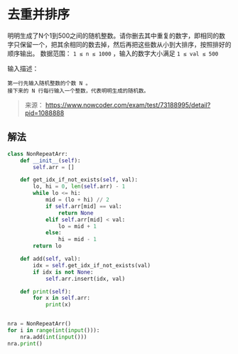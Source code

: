 # 去重并排序
明明生成了N个1到500之间的随机整数。请你删去其中重复的数字，即相同的数字只保留一个，把其余相同的数去掉，然后再把这些数从小到大排序，按照排好的顺序输出。
数据范围： `1 ≤ n ≤ 1000`  ，输入的数字大小满足 `1 ≤ val ≤ 500`

输入描述：
```
第一行先输入随机整数的个数 N 。
接下来的 N 行每行输入一个整数，代表明明生成的随机数。
```
> 来源： https://www.nowcoder.com/exam/test/73188995/detail?pid=1088888

## 解法
```python
class NonRepeatArr:
    def __init__(self):
        self.arr = []

    def get_idx_if_not_exists(self, val):
        lo, hi = 0, len(self.arr) - 1
        while lo <= hi:
            mid = (lo + hi) // 2
            if self.arr[mid] == val:
                return None
            elif self.arr[mid] < val:
                lo = mid + 1
            else:
                hi = mid - 1
        return lo

    def add(self, val):
        idx = self.get_idx_if_not_exists(val)
        if idx is not None:
            self.arr.insert(idx, val)

    def print(self):
        for x in self.arr:
            print(x)


nra = NonRepeatArr()
for i in range(int(input())):
    nra.add(int(input()))
nra.print()

```